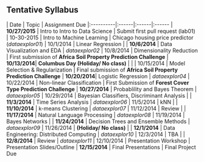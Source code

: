 ## Tentative Syllabus

| Date      | Topic | Assignment Due 
|:----------|:------|:------|:------
| **10/27/2015** | Intro to Intro to Data Science | Submit first pull request (lab01)
| 10-30-2015 | Intro to Machine Learning | Chicago housing price predictor (*dataexplor01*)
| 10/1/2014  | Linear Regression | 
| **10/6/2014** | Data Visualization and EDA | *dataexplor02*
| 10/8/2014  | Dimensionality Reduction | First submission of **Africa Soil Property Prediction Challenge**
| **10/13/2014**| **Columbus Day (Holiday/ No class)** | |
| 10/15/2014 | Model Selection & Regularization | Final submission of **Africa Soil Property Prediction Challenge**
| **10/20/2014**| Logistic Regression | *dataexplor04*
| 10/22/2014 | Non-linear Classification | First Submission of **Forest Cover Type Prediction Challenge**
| **10/27/2014** | Probablility and Bayes Theorem | *dataexplor05*
| 10/29/2014 | Bayesian Classifiers, Discriminant Analysis | 
| **11/3/2014**  | Time Series Analysis | *dataexplor06*
| 11/5/2014 | kNN | 
| **11/10/2014** | k-means Clustering | *dataexplor07*
| 11/12/2014 | Review | 
| **11/17/2014** | Natural Language Processing | *dataexplor08*
| 11/19/2014 | Bayes Networks | 
| **11/24/2014** | Decision Trees and Ensemble Methods | *dataexplor09*
| 11/26/2014 | **(Holiday/ No class)** |
| **12/1/2014** | Data Engineering: Distributed Computing | *dataexplor10*
| 12/3/2014  | TBA | 
| **12/8/2014**  | Review | *dataexplor11*
| 12/10/2014  | Presentation Workshop | Presentation Slides/Outline
| **12/15/2014** | Final Presentations | Final Project Due
